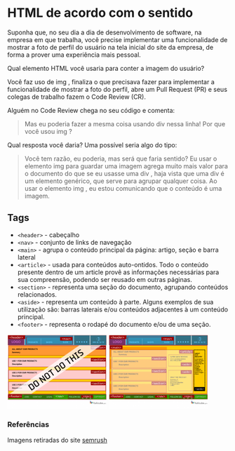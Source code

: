 # HTML de acordo com o sentido
Suponha que, no seu dia a dia de desenvolvimento de software, na empresa em que trabalha, você precise implementar uma funcionalidade de mostrar a foto de perfil do usuário na tela inicial do site da empresa, de forma a prover uma experiência mais pessoal.

Qual elemento HTML você usaria para conter a imagem do usuário?

Você faz uso de img , finaliza o que precisava fazer para implementar a funcionalidade de mostrar a foto do perfil, abre um Pull Request (PR) e seus colegas de trabalho fazem o Code Review (CR).

Alguém no Code Review chega no seu código e comenta:
> Mas eu poderia fazer a mesma coisa usando div nessa linha! Por que você usou img ?

Qual resposta você daria? Uma possível seria algo do tipo:

> Você tem razão, eu poderia, mas será que faria sentido? Eu usar o elemento img para guardar uma imagem agrega muito mais valor para o documento do que se eu usasse uma div , haja vista que uma div é um elemento genérico, que serve para agrupar qualquer coisa. Ao usar o elemento img , eu estou comunicando que o conteúdo é uma imagem. 

## Tags
- `<header>` - cabeçalho
- `<nav>` - conjunto de links de navegação
- `<main>` - agrupa o conteúdo principal da página: artigo, seção e barra lateral 
- `<article>` - usada para conteúdos auto-ontidos. Todo o conteúdo presente dentro de um article provê as informações necessárias para sua compreensão, podendo ser reusado em outras páginas.
- `<section>` - representa uma seção do documento, agrupando conteúdos relacionados. 
- `<aside>` - representa um conteúdo à parte. Alguns exemplos de sua utilização são: barras laterais e/ou conteúdos adjacentes à um conteúdo principal.
- `<footer>` - representa o rodapé do documento e/ou de uma seção.
<div>
<img src="./../img/bad-semantic.png" style="width: 45%; margin:auto;" >
<img src="./../img/good-semantic.png" style="width: 45%">
</div>

### Referências
Imagens retiradas do site [semrush](https://www.semrush.com/blog/semantic-html5-guide/)